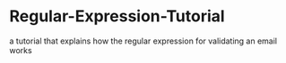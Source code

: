 # Regular-Expression-Tutorial
a tutorial that explains how the regular expression for validating an email works
